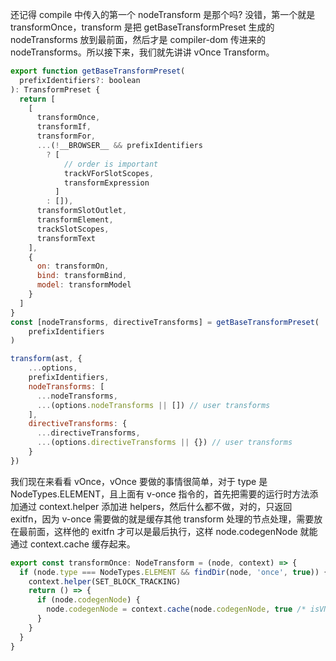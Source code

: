 还记得 compile 中传入的第一个 nodeTransform 是那个吗? 没错，第一个就是 transformOnce，transform  是把 getBaseTransformPreset 生成的 nodeTransforms 放到最前面，然后才是 compiler-dom 传进来的 nodeTransforms。所以接下来，我们就先讲讲 vOnce Transform。
```js
export function getBaseTransformPreset(
  prefixIdentifiers?: boolean
): TransformPreset {
  return [
    [
      transformOnce,
      transformIf,
      transformFor,
      ...(!__BROWSER__ && prefixIdentifiers
        ? [
            // order is important
            trackVForSlotScopes,
            transformExpression
          ]
        : []),
      transformSlotOutlet,
      transformElement,
      trackSlotScopes,
      transformText
    ],
    {
      on: transformOn,
      bind: transformBind,
      model: transformModel
    }
  ]
}
const [nodeTransforms, directiveTransforms] = getBaseTransformPreset(
    prefixIdentifiers
)

transform(ast, {
    ...options,
    prefixIdentifiers,
    nodeTransforms: [
      ...nodeTransforms,
      ...(options.nodeTransforms || []) // user transforms
    ],
    directiveTransforms: {
      ...directiveTransforms,
      ...(options.directiveTransforms || {}) // user transforms
    }
})
```

我们现在来看看 vOnce，vOnce 要做的事情很简单，对于 type 是 NodeTypes.ELEMENT，且上面有 v-once 指令的，首先把需要的运行时方法添加通过 context.helper 添加进 helpers，然后什么都不做，对的，只返回 exitfn，因为 v-once 需要做的就是缓存其他 transform 处理的节点处理，需要放在最前面，这样他的 exitfn 才可以是最后执行，这样 node.codegenNode 就能通过 context.cache 缓存起来。

```js
export const transformOnce: NodeTransform = (node, context) => {
  if (node.type === NodeTypes.ELEMENT && findDir(node, 'once', true)) {
    context.helper(SET_BLOCK_TRACKING)
    return () => {
      if (node.codegenNode) {
        node.codegenNode = context.cache(node.codegenNode, true /* isVNode */)
      }
    }
  }
}
```